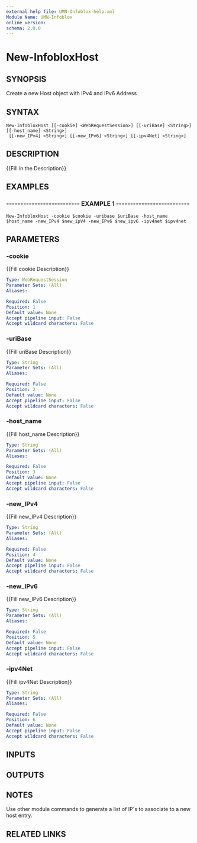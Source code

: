 ```yaml
---
external help file: UMN-Infoblox-help.xml
Module Name: UMN-Infoblox
online version: 
schema: 2.0.0
---
```


# New-InfobloxHost

## SYNOPSIS
Create a new Host object with IPv4 and IPv6 Address

## SYNTAX

```
New-InfobloxHost [[-cookie] <WebRequestSession>] [[-uriBase] <String>] [[-host_name] <String>]
 [[-new_IPv4] <String>] [[-new_IPv6] <String>] [[-ipv4Net] <String>]
```

## DESCRIPTION
{{Fill in the Description}}

## EXAMPLES

### -------------------------- EXAMPLE 1 --------------------------
```
New-InfobloxHost -cookie $cookie -uribase $uriBase -host_name $host_name -new_IPv4 $new_ipV4 -new_IPv6 $new_ipv6 -ipv4net $ipv4net
```

## PARAMETERS

### -cookie
{{Fill cookie Description}}

```yaml
Type: WebRequestSession
Parameter Sets: (All)
Aliases: 

Required: False
Position: 1
Default value: None
Accept pipeline input: False
Accept wildcard characters: False
```

### -uriBase
{{Fill uriBase Description}}

```yaml
Type: String
Parameter Sets: (All)
Aliases: 

Required: False
Position: 2
Default value: None
Accept pipeline input: False
Accept wildcard characters: False
```

### -host_name
{{Fill host_name Description}}

```yaml
Type: String
Parameter Sets: (All)
Aliases: 

Required: False
Position: 3
Default value: None
Accept pipeline input: False
Accept wildcard characters: False
```

### -new_IPv4
{{Fill new_IPv4 Description}}

```yaml
Type: String
Parameter Sets: (All)
Aliases: 

Required: False
Position: 4
Default value: None
Accept pipeline input: False
Accept wildcard characters: False
```

### -new_IPv6
{{Fill new_IPv6 Description}}

```yaml
Type: String
Parameter Sets: (All)
Aliases: 

Required: False
Position: 5
Default value: None
Accept pipeline input: False
Accept wildcard characters: False
```

### -ipv4Net
{{Fill ipv4Net Description}}

```yaml
Type: String
Parameter Sets: (All)
Aliases: 

Required: False
Position: 6
Default value: None
Accept pipeline input: False
Accept wildcard characters: False
```

## INPUTS

## OUTPUTS

## NOTES
Use other module commands to generate a list of IP's to associate to a new host entry.

## RELATED LINKS

